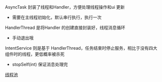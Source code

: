AsyncTask 封装了线程和Handler，方便处理线程操作和ui 更新

- 需要在主线程初始化，默认串行执行，执行一次

HandlerThread 是将Handler 的创建直接封装好，线程消息循环

- 手动退出哦

IntentService 则是基于 HandlerThread，任务结束时停止服务，相比于没有四大组件时的线程，更低概率被杀死

- stopSelf(int) 保证消息处理完



[线程池](./thread-pool.md)

